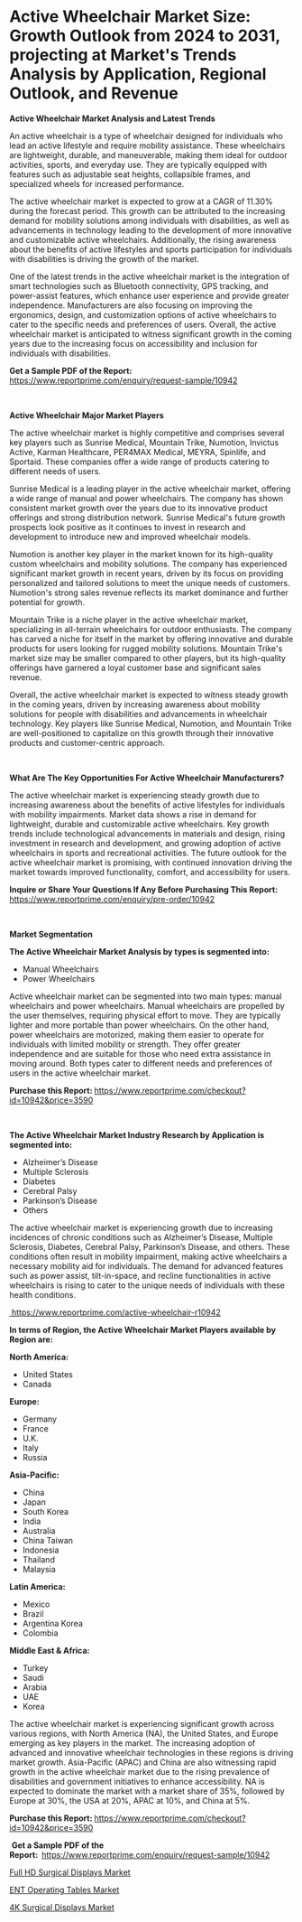 <p><h1>Active Wheelchair Market Size: Growth Outlook from 2024 to 2031, projecting at Market's Trends Analysis by Application, Regional Outlook, and Revenue</h1></p><p><strong>Active Wheelchair Market Analysis and Latest Trends</strong></p>
<p><p>An active wheelchair is a type of wheelchair designed for individuals who lead an active lifestyle and require mobility assistance. These wheelchairs are lightweight, durable, and maneuverable, making them ideal for outdoor activities, sports, and everyday use. They are typically equipped with features such as adjustable seat heights, collapsible frames, and specialized wheels for increased performance.</p><p>The active wheelchair market is expected to grow at a CAGR of 11.30% during the forecast period. This growth can be attributed to the increasing demand for mobility solutions among individuals with disabilities, as well as advancements in technology leading to the development of more innovative and customizable active wheelchairs. Additionally, the rising awareness about the benefits of active lifestyles and sports participation for individuals with disabilities is driving the growth of the market.</p><p>One of the latest trends in the active wheelchair market is the integration of smart technologies such as Bluetooth connectivity, GPS tracking, and power-assist features, which enhance user experience and provide greater independence. Manufacturers are also focusing on improving the ergonomics, design, and customization options of active wheelchairs to cater to the specific needs and preferences of users. Overall, the active wheelchair market is anticipated to witness significant growth in the coming years due to the increasing focus on accessibility and inclusion for individuals with disabilities.</p></p>
<p><strong>Get a Sample PDF of the Report:&nbsp;</strong> <a href="https://www.reportprime.com/enquiry/request-sample/10942">https://www.reportprime.com/enquiry/request-sample/10942</a></p>
<p>&nbsp;</p>
<p><strong>Active Wheelchair Major Market Players</strong></p>
<p><p>The active wheelchair market is highly competitive and comprises several key players such as Sunrise Medical, Mountain Trike, Numotion, Invictus Active, Karman Healthcare, PER4MAX Medical, MEYRA, Spinlife, and Sportaid. These companies offer a wide range of products catering to different needs of users. </p><p>Sunrise Medical is a leading player in the active wheelchair market, offering a wide range of manual and power wheelchairs. The company has shown consistent market growth over the years due to its innovative product offerings and strong distribution network. Sunrise Medical's future growth prospects look positive as it continues to invest in research and development to introduce new and improved wheelchair models.</p><p>Numotion is another key player in the market known for its high-quality custom wheelchairs and mobility solutions. The company has experienced significant market growth in recent years, driven by its focus on providing personalized and tailored solutions to meet the unique needs of customers. Numotion's strong sales revenue reflects its market dominance and further potential for growth.</p><p>Mountain Trike is a niche player in the active wheelchair market, specializing in all-terrain wheelchairs for outdoor enthusiasts. The company has carved a niche for itself in the market by offering innovative and durable products for users looking for rugged mobility solutions. Mountain Trike's market size may be smaller compared to other players, but its high-quality offerings have garnered a loyal customer base and significant sales revenue.</p><p>Overall, the active wheelchair market is expected to witness steady growth in the coming years, driven by increasing awareness about mobility solutions for people with disabilities and advancements in wheelchair technology. Key players like Sunrise Medical, Numotion, and Mountain Trike are well-positioned to capitalize on this growth through their innovative products and customer-centric approach.</p></p>
<p>&nbsp;</p>
<p><strong>What Are The Key Opportunities For Active Wheelchair Manufacturers?</strong></p>
<p><p>The active wheelchair market is experiencing steady growth due to increasing awareness about the benefits of active lifestyles for individuals with mobility impairments. Market data shows a rise in demand for lightweight, durable and customizable active wheelchairs. Key growth trends include technological advancements in materials and design, rising investment in research and development, and growing adoption of active wheelchairs in sports and recreational activities. The future outlook for the active wheelchair market is promising, with continued innovation driving the market towards improved functionality, comfort, and accessibility for users.</p></p>
<p><strong>Inquire or Share Your Questions If Any Before Purchasing This Report:</strong> <a href="https://www.reportprime.com/enquiry/pre-order/10942">https://www.reportprime.com/enquiry/pre-order/10942</a></p>
<p>&nbsp;</p>
<p><strong>Market Segmentation</strong></p>
<p><strong>The Active Wheelchair Market Analysis by types is segmented into:</strong></p>
<p><ul><li>Manual Wheelchairs</li><li>Power Wheelchairs</li></ul></p>
<p><p>Active wheelchair market can be segmented into two main types: manual wheelchairs and power wheelchairs. Manual wheelchairs are propelled by the user themselves, requiring physical effort to move. They are typically lighter and more portable than power wheelchairs. On the other hand, power wheelchairs are motorized, making them easier to operate for individuals with limited mobility or strength. They offer greater independence and are suitable for those who need extra assistance in moving around. Both types cater to different needs and preferences of users in the active wheelchair market.</p></p>
<p><strong>Purchase this Report:&nbsp;</strong><a href="https://www.reportprime.com/checkout?id=10942&price=3590">https://www.reportprime.com/checkout?id=10942&price=3590</a></p>
<p>&nbsp;</p>
<p><strong>The Active Wheelchair Market Industry Research by Application is segmented into:</strong></p>
<p><ul><li>Alzheimer’s Disease</li><li>Multiple Sclerosis</li><li>Diabetes</li><li>Cerebral Palsy</li><li>Parkinson’s Disease</li><li>Others</li></ul></p>
<p><p>The active wheelchair market is experiencing growth due to increasing incidences of chronic conditions such as Alzheimer’s Disease, Multiple Sclerosis, Diabetes, Cerebral Palsy, Parkinson’s Disease, and others. These conditions often result in mobility impairment, making active wheelchairs a necessary mobility aid for individuals. The demand for advanced features such as power assist, tilt-in-space, and recline functionalities in active wheelchairs is rising to cater to the unique needs of individuals with these health conditions.</p></p>
<p><a href="https://www.reportprime.com/active-wheelchair-r10942">&nbsp;https://www.reportprime.com/active-wheelchair-r10942</a></p>
<p><strong>In terms of Region, the Active Wheelchair Market Players available by Region are:</strong></p>
<p>
    <p> <strong> North America: </strong>
        <ul>
            <li>United States</li>
            <li>Canada</li>
        </ul>
        </p> 
    <p> <strong> Europe: </strong>
        <ul>
            <li>Germany</li>
            <li>France</li>
            <li>U.K.</li>
            <li>Italy</li>
            <li>Russia</li>
        </ul>
        </p> 
    <p> <strong> Asia-Pacific: </strong>
        <ul>
            <li>China</li>
            <li>Japan</li>
            <li>South Korea</li>
            <li>India</li>
            <li>Australia</li>
            <li>China Taiwan</li>
            <li>Indonesia</li>
            <li>Thailand</li>
            <li>Malaysia</li>
        </ul>
        </p> 
    <p> <strong> Latin America: </strong>
        <ul>
            <li>Mexico</li>
            <li>Brazil</li>
            <li>Argentina Korea</li>
            <li>Colombia</li>
        </ul>
        </p> 
    <p> <strong> Middle East & Africa: </strong>
        <ul>
            <li>Turkey</li>
            <li>Saudi</li>
            <li>Arabia</li>
            <li>UAE</li>
            <li>Korea</li>
        </ul>
    </p>
    </p>
<p><p>The active wheelchair market is experiencing significant growth across various regions, with North America (NA), the United States, and Europe emerging as key players in the market. The increasing adoption of advanced and innovative wheelchair technologies in these regions is driving market growth. Asia-Pacific (APAC) and China are also witnessing rapid growth in the active wheelchair market due to the rising prevalence of disabilities and government initiatives to enhance accessibility. NA is expected to dominate the market with a market share of 35%, followed by Europe at 30%, the USA at 20%, APAC at 10%, and China at 5%.</p></p>
<p><strong>Purchase this Report: </strong><a href="https://www.reportprime.com/checkout?id=10942&price=3590">https://www.reportprime.com/checkout?id=10942&price=3590</a></p>
<p>&nbsp;<strong>Get a Sample PDF of the Report:&nbsp;&nbsp;</strong><a href="https://www.reportprime.com/enquiry/request-sample/10942">https://www.reportprime.com/enquiry/request-sample/10942</a></p>
<p><strong></strong></p>
<p><p><a href="https://github.com/changoleonlaverguenzanoexiste/Market-Research-Report-List-4/blob/main/full-hd-surgical-displays-market.md">Full HD Surgical Displays Market</a></p><p><a href="https://github.com/dimitrishawkinswaynenp91rgz/Market-Research-Report-List-3/blob/main/ent-operating-tables-market.md">ENT Operating Tables Market</a></p><p><a href="https://github.com/tamvrosiya/Market-Research-Report-List-5/blob/main/4k-surgical-displays-market.md">4K Surgical Displays Market</a></p></p>